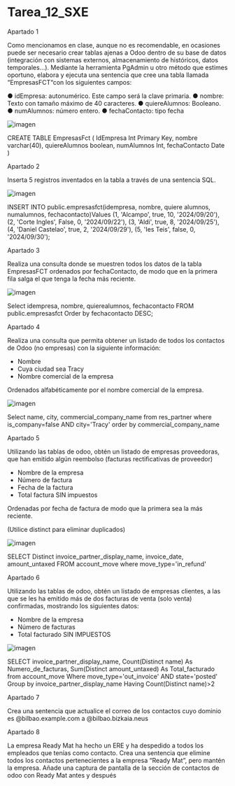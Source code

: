 # Tarea_12_SXE

Apartado 1

Como mencionamos en clase, aunque no es recomendable, en ocasiones puede ser
necesario crear tablas ajenas a Odoo dentro de su base de datos (integración con
sistemas externos, almacenamiento de históricos, datos temporales…). Mediante la
herramienta PgAdmin u otro método que estimes oportuno, elabora y ejecuta una
sentencia que cree una tabla llamada “EmpresasFCT“con los siguientes campos:

● idEmpresa: autonumérico. Este campo será la clave primaria.
● nombre: Texto con tamaño máximo de 40 caracteres.
● quiereAlumnos: Booleano.
● numAlumnos: número entero.
● fechaContacto: tipo fecha

![imagen](https://github.com/user-attachments/assets/3b2f9941-3235-4ba5-bfa9-f0d3eeeec4ab)

CREATE TABLE EmpresasFct (
	IdEmpresa Int Primary Key,
	nombre varchar(40),
	quiereAlumnos boolean,
	numAlumnos Int,
	fechaContacto Date
)


Apartado 2

Inserta 5 registros inventados en la tabla a través de una sentencia SQL.

![imagen](https://github.com/user-attachments/assets/b27a68d2-bb7d-42ca-af04-4d84a32186cf)

INSERT INTO public.empresasfct(idempresa, nombre, quiere alumnos, numalumnos, fechacontacto)Values
	(1, 'Alcampo', true, 10, '2024/09/20'),
	(2, 'Corte Ingles', False, 0, '2024/09/22'),
	(3, 'Aldi', true, 8, '2024/09/25'),
	(4, 'Daniel Castelao', true, 2, '2024/09/29'),
	(5, 'Ies Teis', false, 0, '2024/09/30');

Apartado 3

Realiza una consulta donde se muestren todos los datos de la tabla EmpresasFCT
ordenados por fechaContacto, de modo que en la primera fila salga el que tenga la
fecha más reciente.

![imagen](https://github.com/user-attachments/assets/c2774b2f-ebae-44bf-99d1-8c406e37da91)

Select idempresa, nombre, quierealumnos, fechacontacto
	FROM public.empresasfct
	Order by fechacontacto DESC;

Apartado 4

Realiza una consulta que permita obtener un listado de todos los contactos de
Odoo (no empresas) con la siguiente información:

- Nombre
- Cuya ciudad sea Tracy
- Nombre comercial de la empresa
  
Ordenados alfabéticamente por el nombre comercial de la empresa.

![imagen](https://github.com/user-attachments/assets/9ac7ee19-2302-45e0-90f6-98eeb4161dbb)

Select name, city, commercial_company_name from res_partner
where is_company=false AND city='Tracy'
order by commercial_company_name

Apartado 5

Utilizando las tablas de odoo, obtén un listado de empresas proveedoras, que han
emitido algún reembolso (facturas rectificativas de proveedor)

- Nombre de la empresa
- Número de factura
- Fecha de la factura
- Total factura SIN impuestos
  
Ordenadas por fecha de factura de modo que la primera sea la más reciente.

(Utilice distinct para eliminar duplicados)

![imagen](https://github.com/user-attachments/assets/945262c1-f378-45b1-a687-5488d40b66b8)

SELECT Distinct invoice_partner_display_name, invoice_date, amount_untaxed
	FROM account_move
	where move_type='in_refund'

Apartado 6

Utilizando las tablas de odoo, obtén un listado de empresas clientes, a las que se les
ha emitido más de dos facturas de venta (solo venta) confirmadas, mostrando los
siguientes datos:

- Nombre de la empresa
- Número de facturas 
- Total facturado SIN IMPUESTOS

![imagen](https://github.com/user-attachments/assets/14d1c1b6-0556-4ee1-be4d-a77c1768d53e)

SELECT invoice_partner_display_name, Count(Distinct name) As Numero_de_facturas, Sum(Distinct amount_untaxed) As Total_facturado from account_move
Where move_type='out_invoice' AND state='posted'
Group by invoice_partner_display_name
Having Count(Distinct name)>2

Apartado 7

Crea una sentencia que actualice el correo de los contactos cuyo dominio es
@bilbao.example.com a @bilbao.bizkaia.neus

Apartado 8

La empresa Ready Mat ha hecho un ERE y ha despedido a todos los empleados
que tenías como contacto. Crea una sentencia que elimine todos los contactos
pertenecientes a la empresa “Ready Mat”, pero mantén la empresa. Añade una
captura de pantalla de la sección de contactos de odoo con Ready Mat antes y
después
